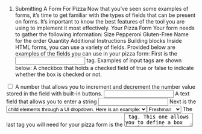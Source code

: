 1. Submitting A Form For Pizza
Now that you’ve seen some examples of forms, it’s time to get familiar with the types of fields that can be present on forms. It’s important to know the best features of the tool you are using to implement it most effectively.
Your Pizza Form
Your form needs to gather the following information:
Size
Pepperoni
Gluten-Free
Name for the order
Quantity
Additional Instructions
Building blocks
Inside HTML forms, you can use a variety of fields. Provided below are examples of the fields you can use in your pizza form:
First is the <input> tag. Examples of input tags are shown below:
A checkbox that holds a checked field of true or false to indicate whether the box is checked or not.
<input id="example-checkbox-input" type="checkbox"/>
A number that allows you to increment and decrement the number value stored in the field with built-in buttons.
<input type="number" id="example-number-input"/>
A text field that allows you to enter a string
<input id="example-text-input" type="text"/>
Next is the <select> tag, which allows the selection of <option> child elements through a UI dropdown. Here is an example:
<select id="example-select">
         <option>Freshman</option>
         <option>Sophomore</option>
         <option>Junior</option>
         <option>Senior</option>
</select>
The last tag you will need for your pizza form is the <textarea> tag. This one allows you to define a box similar to the input field with type text except that it’s designed for larger inputs (paragraph size). It allows you to specify attributes such as cols, which is the number of characters lengthwise and rows, which is the number of lines heightwise. The example is shown below:
<textarea id="example-textarea" cols="50" rows="3"/>
Instructions
You need to add the following form fields to the existing form returned by the render function within the form.jsx file.
 First gather the name for the order.
This field should include: an <input> tag of type text and have an id of "name-for-order"
Next is the size field, which should be a <select> tag, have options for small, medium, and large, and have an id of "size"
Now, a checkbox for pepperoni, which should be an <input> tag with checkbox type and have an id of "pepp"
Another checkbox for gluten-free, which should be an <input> tag with checkbox type and have an id of "g-free"
Next, a number field for quantity, which should be an <input> tag with number type and have an id of "quantity"
Finally, a text area for any additional instructions such as “extra cheese” or "stuffed crust", which should be a <textarea> tag and have a cols attribute value of 50, have a rows attribute value of 3, and an id of "add-instr"
Using the examples above, you should be able to create all of these fields to make your very own pizza form. See the picture at the bottom of the instructions section for an example of how the completed product should look with an order submitted.
Hints:
To see more examples, checkout the official documentation for form inputs
Note the element ID’s referenced in the handleSubmit function. It is imperative that you match those IDs on the elements you create according to instructions for this activity to work correctly